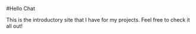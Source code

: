 #Hello Chat

This is the introductory site that I have for my projects. Feel free to check it all out!